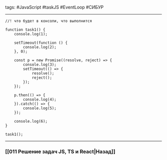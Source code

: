 tags: #JavaScript #taskJS #EventLoop #СИБУР 
____

```JS
//! что будет в консоли, что выполнится

function task1() {
    console.log(1);

    setTimeout(function () {
        console.log(2);
    }, 0);

    const p = new Promise((resolve, reject) => {
        console.log(3);
        setTimeout(() => {
            resolve();
            reject();
        });
    });

    p.then(() => {
        console.log(4);
    }).catch(() => {
        console.log(5);
    });

    console.log(6);
}

task1();
```

___
### [[011 Решение задач JS, TS и React|Назад]]
